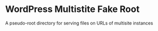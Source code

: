 # WordPress Multistite Fake Root
A pseudo-root directory for serving files on URLs of multisite instances
